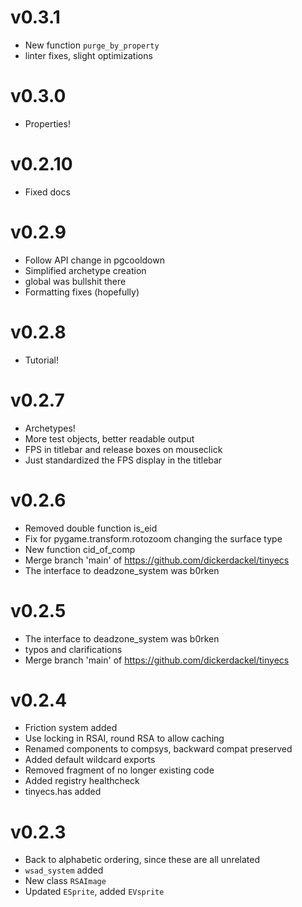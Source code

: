 # v0.3.1

- New function `purge_by_property`
- linter fixes, slight optimizations

# v0.3.0

- Properties!

# v0.2.10

- Fixed docs

# v0.2.9
- Follow API change in pgcooldown
- Simplified archetype creation
- global was bullshit there
- Formatting fixes (hopefully)

# v0.2.8
- Tutorial!

# v0.2.7
- Archetypes!
- More test objects, better readable output
- FPS in titlebar and release boxes on mouseclick
- Just standardized the FPS display in the titlebar

# v0.2.6
- Removed double function is_eid
- Fix for pygame.transform.rotozoom changing the surface type
- New function cid_of_comp
- Merge branch 'main' of https://github.com/dickerdackel/tinyecs
- The interface to deadzone_system was b0rken

# v0.2.5
- The interface to deadzone_system was b0rken
- typos and clarifications
- Merge branch 'main' of https://github.com/dickerdackel/tinyecs

# v0.2.4

- Friction system added
- Use locking in RSAI, round RSA to allow caching
- Renamed components to compsys, backward compat preserved
- Added default wildcard exports
- Removed fragment of no longer existing code
- Added registry healthcheck
- tinyecs.has added

# v0.2.3

- Back to alphabetic ordering, since these are all unrelated
- `wsad_system` added
- New class `RSAImage`
- Updated `ESprite`, added `EVsprite`
